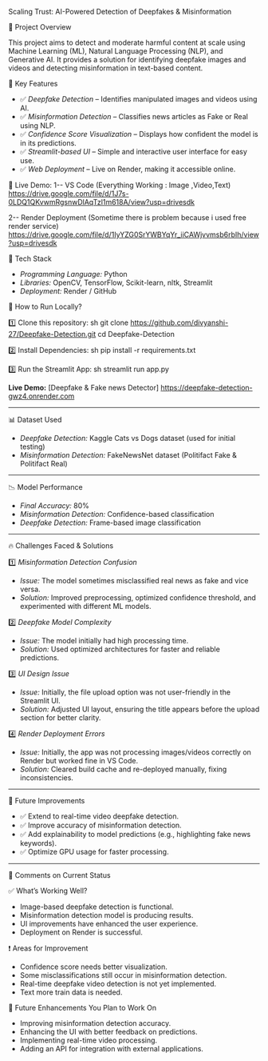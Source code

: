 Scaling Trust: AI-Powered Detection of Deepfakes & Misinformation

📌 Project Overview

This project aims to detect and moderate harmful content at scale using Machine Learning (ML), Natural Language Processing (NLP), and Generative AI. It provides a solution for identifying deepfake images and videos and detecting misinformation in text-based content.

🚀 Key Features

- ✅ *Deepfake Detection* – Identifies manipulated images and videos using AI.
- ✅ *Misinformation Detection* – Classifies news articles as Fake or Real using NLP.
- ✅ *Confidence Score Visualization* – Displays how confident the model is in its predictions.
- ✅ *Streamlit-based UI* – Simple and interactive user interface for easy use.
- ✅ *Web Deployment* – Live on Render, making it accessible online.


🔗 Live Demo:
1--  VS Code (Everything Working : Image ,Video,Text)
https://drive.google.com/file/d/1J7s-0LDQ1QKvwmRgsnwDlAqTzl1m618A/view?usp=drivesdk

2-- Render Deployment (Sometime there is problem because i used free render service)
https://drive.google.com/file/d/1IyYZG0SrYWBYqYr_iiCAWjvvmsb6rbIh/view?usp=drivesdk



🔬 Tech Stack

- *Programming Language:* Python
- *Libraries:* OpenCV, TensorFlow, Scikit-learn, nltk, Streamlit
- *Deployment:* Render / GitHub


🤟 How to Run Locally?

1️⃣ Clone this repository:
sh
git clone https://github.com/divyanshi-27/Deepfake-Detection.git
cd Deepfake-Detection


2️⃣ Install Dependencies:
sh
pip install -r requirements.txt


3️⃣ Run the Streamlit App:
sh
streamlit run app.py

**Live Demo:**
 [Deepfake & Fake news Detector]
https://deepfake-detection-gwz4.onrender.com

---

📊 Dataset Used

- *Deepfake Detection:* Kaggle Cats vs Dogs dataset (used for initial testing)
- *Misinformation Detection:* FakeNewsNet dataset (Politifact Fake & Politifact Real)

---

 📉 Model Performance

- *Final Accuracy:* 80%
- *Misinformation Detection:* Confidence-based classification
- *Deepfake Detection:* Frame-based image classification

---

 🔥 Challenges Faced & Solutions

1️⃣ *Misinformation Detection Confusion*
   - *Issue:* The model sometimes misclassified real news as fake and vice versa.
   - *Solution:* Improved preprocessing, optimized confidence threshold, and experimented with different ML models.

2️⃣ *Deepfake Model Complexity*
   - *Issue:* The model initially had high processing time.
   - *Solution:* Used optimized architectures for faster and reliable predictions.

3️⃣ *UI Design Issue*
   - *Issue:* Initially, the file upload option was not user-friendly in the Streamlit UI.
   - *Solution:* Adjusted UI layout, ensuring the title appears before the upload section for better clarity.

4️⃣ *Render Deployment Errors*
   - *Issue:* Initially, the app was not processing images/videos correctly on Render but worked fine in VS Code.
   - *Solution:* Cleared build cache and re-deployed manually, fixing inconsistencies.

---

🎯 Future Improvements

- ✅ Extend to real-time video deepfake detection.
- ✅ Improve accuracy of misinformation detection.
- ✅ Add explainability to model predictions (e.g., highlighting fake news keywords).
- ✅ Optimize GPU usage for faster processing.

---

📌 Comments on Current Status

 ✅ What’s Working Well?
- Image-based deepfake detection is functional.
- Misinformation detection model is producing results.
- UI improvements have enhanced the user experience.
- Deployment on Render is successful.

❗ Areas for Improvement
- Confidence score needs better visualization.
- Some misclassifications still occur in misinformation detection.
- Real-time deepfake video detection is not yet implemented.
- Text more train data is needed.

 💪 Future Enhancements You Plan to Work On
- Improving misinformation detection accuracy.
- Enhancing the UI with better feedback on predictions.
- Implementing real-time video processing.
- Adding an API for integration with external applications.
